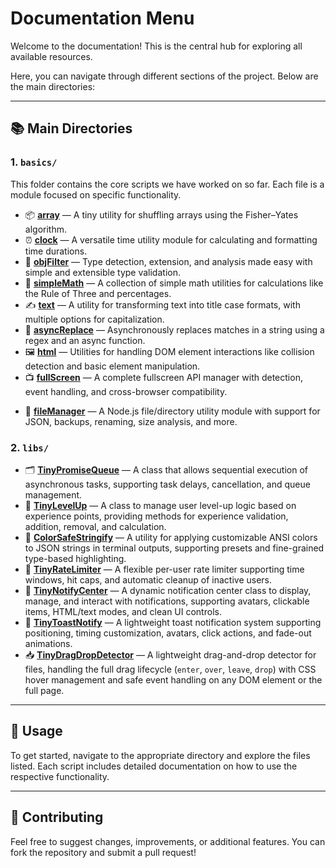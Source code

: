 # Documentation Menu

Welcome to the documentation! This is the central hub for exploring all available resources.

Here, you can navigate through different sections of the project. Below are the main directories:

---

## 📚 Main Directories

### 1. **`basics/`** 

This folder contains the core scripts we have worked on so far. Each file is a module focused on specific functionality.

- 📦 **[array](./basics/array.md)** — A tiny utility for shuffling arrays using the Fisher–Yates algorithm.
- ⏰ **[clock](./basics/clock.md)** — A versatile time utility module for calculating and formatting time durations.
- 🧠 **[objFilter](./basics/objFilter.md)** — Type detection, extension, and analysis made easy with simple and extensible type validation.
- 🔢 **[simpleMath](./basics/simpleMath.md)** — A collection of simple math utilities for calculations like the Rule of Three and percentages.
- ✍️ **[text](./basics/text.md)** — A utility for transforming text into title case formats, with multiple options for capitalization.
- 🔄 **[asyncReplace](./basics/asyncReplace.md)** — Asynchronously replaces matches in a string using a regex and an async function.
- 🖼️ **[html](./basics/html.md)** — Utilities for handling DOM element interactions like collision detection and basic element manipulation.
- 📺 **[fullScreen](./basics/fullScreen.md)** — A complete fullscreen API manager with detection, event handling, and cross-browser compatibility.
* 📁 **[fileManager](./basics/fileManager.mjs.md)** — A Node.js file/directory utility module with support for JSON, backups, renaming, size analysis, and more.

### 2. **`libs/`**
- 🗂️ **[TinyPromiseQueue](./libs/TinyPromiseQueue.md)** — A class that allows sequential execution of asynchronous tasks, supporting task delays, cancellation, and queue management.
- 🏅 **[TinyLevelUp](./libs/TinyLevelUp.md)** — A class to manage user level-up logic based on experience points, providing methods for experience validation, addition, removal, and calculation.
- 🎨 **[ColorSafeStringify](./libs/ColorSafeStringify.md)** — A utility for applying customizable ANSI colors to JSON strings in terminal outputs, supporting presets and fine-grained type-based highlighting.
- 🚦 **[TinyRateLimiter](./libs/TinyRateLimiter.md)** — A flexible per-user rate limiter supporting time windows, hit caps, and automatic cleanup of inactive users.
- 🔔 **[TinyNotifyCenter](./libs/TinyNotifyCenter.md)** — A dynamic notification center class to display, manage, and interact with notifications, supporting avatars, clickable items, HTML/text modes, and clean UI controls.
- 🍞 **[TinyToastNotify](./libs/TinyToastNotify.md)** — A lightweight toast notification system supporting positioning, timing customization, avatars, click actions, and fade-out animations.
- 📥 **[TinyDragDropDetector](./libs/TinyDragDropDetector.md)** — A lightweight drag-and-drop detector for files, handling the full drag lifecycle (`enter`, `over`, `leave`, `drop`) with CSS hover management and safe event handling on any DOM element or the full page.

---

## 🚀 Usage

To get started, navigate to the appropriate directory and explore the files listed. Each script includes detailed documentation on how to use the respective functionality.

---

## 📑 Contributing

Feel free to suggest changes, improvements, or additional features. You can fork the repository and submit a pull request!
